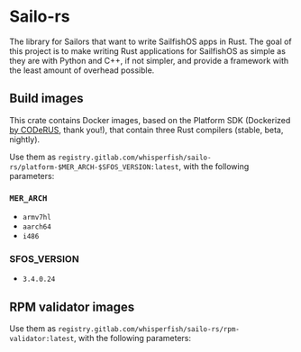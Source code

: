 # Sailo-rs

The library for Sailors that want to write SailfishOS apps in Rust.
The goal of this project is to make writing Rust applications for SailfishOS as
simple as they are with Python and C++, if not simpler, and provide a framework
with the least amount of overhead possible.

## Build images

This crate contains Docker images, based on the Platform SDK
(Dockerized [by CODeRUS](https://github.com/CODeRUS/docker-sailfishos-platform-sdk/),
thank you!), that contain three Rust compilers (stable, beta, nightly).

Use them as `registry.gitlab.com/whisperfish/sailo-rs/platform-$MER_ARCH-$SFOS_VERSION:latest`, with the following parameters:

### `MER_ARCH`

- `armv7hl`
- `aarch64`
- `i486`

### SFOS_VERSION

- `3.4.0.24`

## RPM validator images

Use them as `registry.gitlab.com/whisperfish/sailo-rs/rpm-validator:latest`, with the following parameters:
